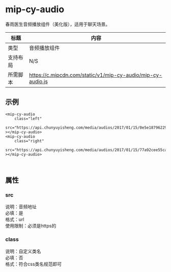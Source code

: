 # mip-cy-audio

春雨医生音频播放组件（美化版），适用于聊天场景。

标题|内容
----|----
类型|音频播放组件
支持布局| N/S
所需脚本|https://c.mipcdn.com/static/v1/mip-cy-audio/mip-cy-audio.js

## 示例

```
<mip-cy-audio 
	class="left"
	src="https://api.chunyuyisheng.com/media/audios/2017/01/15/0e5e18796229.file.mp3"
></mip-cy-audio>
<mip-cy-audio 
	class="right"
	src="https://api.chunyuyisheng.com/media/audios/2017/01/15/77a92cee55ca.file.mp3"
></mip-cy-audio>

	
```

## 属性

### src

说明：音频地址  
必填：是  
格式：url  
使用限制：必须是https的

### class

说明：自定义类名  
必填：否  
格式：符合css类名规范即可  
